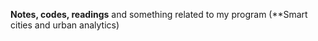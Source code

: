 **Notes, codes, readings** and something related to my program (**Smart cities and urban analytics)
